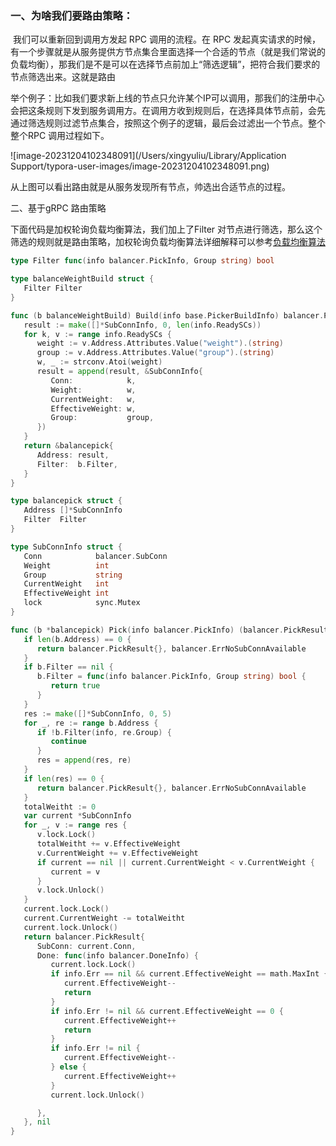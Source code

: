 ### 一、为啥我们要路由策略：

​        我们可以重新回到调用方发起 RPC 调用的流程。在 RPC 发起真实请求的时候，有一个步骤就是从服务提供方节点集合里面选择一个合适的节点（就是我们常说的负载均衡），那我们是不是可以在选择节点前加上“筛选逻辑”，把符合我们要求的节点筛选出来。这就是路由

​	举个例子：比如我们要求新上线的节点只允许某个IP可以调用，那我们的注册中心会把这条规则下发到服务调用方。在调用方收到规则后，在选择具体节点前，会先通过筛选规则过滤节点集合，按照这个例子的逻辑，最后会过滤出一个节点。整个整个RPC 调用过程如下。

![image-20231204102348091](/Users/xingyuliu/Library/Application Support/typora-user-images/image-20231204102348091.png)

从上图可以看出路由就是从服务发现所有节点，帅选出合适节点的过程。

二、基于gRPC 路由策略

下面代码是加权轮询负载均衡算法，我们加上了Filter 对节点进行筛选，那么这个筛选的规则就是路由策略，加权轮询负载均衡算法详细解释可以参考[负载均衡算法](https://blog.csdn.net/xingjigongsi/article/details/134725416?spm=1001.2014.3001.5502)

```go
type Filter func(info balancer.PickInfo, Group string) bool
```

```go
type balanceWeightBuild struct {
   Filter Filter
}

func (b balanceWeightBuild) Build(info base.PickerBuildInfo) balancer.Picker {
   result := make([]*SubConnInfo, 0, len(info.ReadySCs))
   for k, v := range info.ReadySCs {
      weight := v.Address.Attributes.Value("weight").(string)
      group := v.Address.Attributes.Value("group").(string)
      w, _ := strconv.Atoi(weight)
      result = append(result, &SubConnInfo{
         Conn:            k,
         Weight:          w,
         CurrentWeight:   w,
         EffectiveWeight: w,
         Group:           group,
      })
   }
   return &balancepick{
      Address: result,
      Filter:  b.Filter,
   }
}

type balancepick struct {
   Address []*SubConnInfo
   Filter  Filter
}

type SubConnInfo struct {
   Conn            balancer.SubConn
   Weight          int
   Group           string
   CurrentWeight   int
   EffectiveWeight int
   lock            sync.Mutex
}

func (b *balancepick) Pick(info balancer.PickInfo) (balancer.PickResult, error) {
   if len(b.Address) == 0 {
      return balancer.PickResult{}, balancer.ErrNoSubConnAvailable
   }
   if b.Filter == nil {
      b.Filter = func(info balancer.PickInfo, Group string) bool {
         return true
      }
   }
   res := make([]*SubConnInfo, 0, 5)
   for _, re := range b.Address {
      if !b.Filter(info, re.Group) {
         continue
      }
      res = append(res, re)
   }
   if len(res) == 0 {
      return balancer.PickResult{}, balancer.ErrNoSubConnAvailable
   }
   totalWeitht := 0
   var current *SubConnInfo
   for _, v := range res {
      v.lock.Lock()
      totalWeitht += v.EffectiveWeight
      v.CurrentWeight += v.EffectiveWeight
      if current == nil || current.CurrentWeight < v.CurrentWeight {
         current = v
      }
      v.lock.Unlock()
   }
   current.lock.Lock()
   current.CurrentWeight -= totalWeitht
   current.lock.Unlock()
   return balancer.PickResult{
      SubConn: current.Conn,
      Done: func(info balancer.DoneInfo) {
         current.lock.Lock()
         if info.Err == nil && current.EffectiveWeight == math.MaxInt {
            current.EffectiveWeight--
            return
         }
         if info.Err != nil && current.EffectiveWeight == 0 {
            current.EffectiveWeight++
            return
         }
         if info.Err != nil {
            current.EffectiveWeight--
         } else {
            current.EffectiveWeight++
         }
         current.lock.Unlock()

      },
   }, nil
}
```



